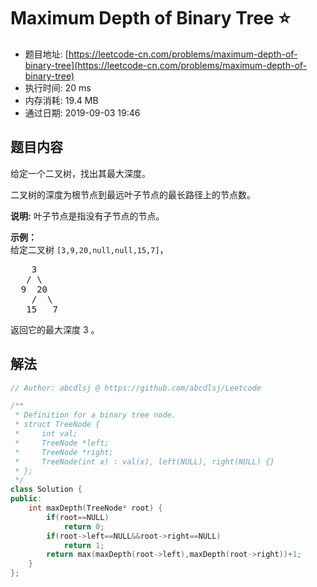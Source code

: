# Maximum Depth of Binary Tree :star:
- 题目地址: [https://leetcode-cn.com/problems/maximum-depth-of-binary-tree](https://leetcode-cn.com/problems/maximum-depth-of-binary-tree)
- 执行时间: 20 ms 
- 内存消耗: 19.4 MB
- 通过日期: 2019-09-03 19:46

## 题目内容
<p>给定一个二叉树，找出其最大深度。</p>

<p>二叉树的深度为根节点到最远叶子节点的最长路径上的节点数。</p>

<p><strong>说明:</strong> 叶子节点是指没有子节点的节点。</p>

<p><strong>示例：</strong><br>
给定二叉树 <code>[3,9,20,null,null,15,7]</code>，</p>

<pre>    3
   / \
  9  20
    /  \
   15   7</pre>

<p>返回它的最大深度 3 。</p>


## 解法
```cpp
// Author: abcdlsj @ https://github.com/abcdlsj/Leetcode

/**
 * Definition for a binary tree node.
 * struct TreeNode {
 *     int val;
 *     TreeNode *left;
 *     TreeNode *right;
 *     TreeNode(int x) : val(x), left(NULL), right(NULL) {}
 * };
 */
class Solution {
public:
    int maxDepth(TreeNode* root) {
        if(root==NULL)
            return 0;
        if(root->left==NULL&&root->right==NULL)
            return 1;
        return max(maxDepth(root->left),maxDepth(root->right))+1;
    }
};

```